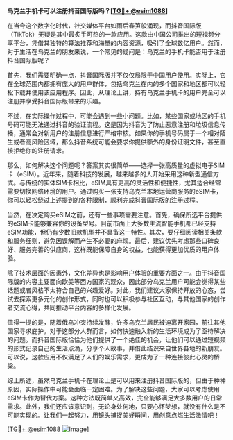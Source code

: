**乌克兰手机卡可以注册抖音国际版吗？[[TG💪+ @esim1088](https://t.me/s/esim1088)]**

在当今这个数字化时代，社交媒体平台如雨后春笋般涌现，而抖音国际版（TikTok）无疑是其中最炙手可热的一款应用。这款由中国公司推出的短视频分享平台，凭借其独特的算法推荐和海量的内容资源，吸引了全球数亿用户。然而，对于生活在乌克兰的朋友来说，一个常见的疑问是：乌克兰的手机卡能否用于注册抖音国际版呢？

首先，我们需要明确一点，抖音国际版并不仅仅局限于中国用户使用。实际上，它在全球范围内都拥有庞大的用户群体，包括乌克兰在内的多个国家和地区都可以轻松下载并使用该应用程序。因此，从理论上讲，持有乌克兰手机卡的用户完全可以注册并享受抖音国际版带来的乐趣。

不过，在实际操作过程中，可能会遇到一些小问题。比如，某些国家或地区的手机号码可能无法通过抖音的验证流程。这是因为抖音为了防止恶意注册和垃圾信息传播，通常会对新用户的注册信息进行严格审核。如果你的手机号码属于一个相对陌生或者高风险区域，那么抖音系统可能会要求你提供额外的身份证明文件，甚至直接拒绝你的注册请求。

那么，如何解决这个问题呢？答案其实很简单——选择一张高质量的虚拟电子SIM卡（eSIM）。近年来，随着科技的发展，越来越多的人开始采用这种新型通信方式。与传统的实体SIM卡相比，eSIM具有更高的灵活性和便捷性，尤其适合经常需要切换网络环境的用户。通过购买一张支持乌克兰本地运营商服务的eSIM卡，你可以轻松绕过上述提到的各种限制，顺利完成抖音国际版的注册过程。

当然，在决定购买eSIM之前，还有一些事项需要注意。首先，确保所选平台提供的eSIM卡能够兼容你的设备型号。目前市面上大多数主流智能手机都已经支持eSIM功能，但仍有少数旧款机型并不具备这一特性。其次，要仔细阅读相关条款和服务细则，避免因误解而产生不必要的麻烦。最后，建议优先考虑那些口碑良好、服务完善的供应商，这样既能保障自身的权益，也能获得更加优质的用户体验。

除了技术层面的因素外，文化差异也是影响用户体验的重要方面之一。由于抖音国际版的内容主要面向欧美等西方国家的观众，因此部分乌克兰用户可能会觉得某些话题或者风格不太符合自己的兴趣爱好。对此，我们建议大家保持开放的心态，尝试去探索更多元化的创作形式，同时也可以积极参与社区互动，与其他国家的创作者交流心得，共同推动平台内容的多样化发展。

值得一提的是，随着俄乌冲突持续发酵，许多乌克兰居民被迫离开家园，前往其他国家寻求庇护。对于这部分人群而言，如何快速融入新的生活环境成为了亟待解决的问题。而抖音国际版恰恰为他们提供了一个绝佳的机会，让他们可以通过短视频的形式记录自己的生活点滴，分享个人故事，并借此结识来自世界各地的新朋友。可以说，这款应用不仅满足了人们的娱乐需求，更成为了一种连接彼此心灵的桥梁。

综上所述，虽然乌克兰手机卡在理论上是可以用来注册抖音国际版的，但由于种种原因，实际操作中可能会面临一定困难。为了解决这些问题，大家可以考虑使用eSIM卡作为替代方案。这种方法既简单又高效，完全能够满足大多数用户的日常需求。此外，我们还应该意识到，无论身处何地，只要心怀梦想，就没有什么是不可能实现的。让我们一起努力，用镜头捕捉美好瞬间，用创意点燃生活激情吧！

[[TG💪+ @esim1088](https://t.me/s/esim1088) ![Image](https://i.postimg.cc/4NQfJmqS/Snipaste-2025-05-13-00-14-12.png)]